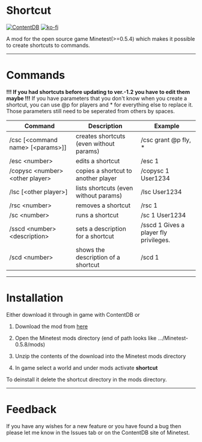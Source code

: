 # Shortcut
[![ContentDB](https://content.minetest.net/packages/Derevio/shortcut/shields/downloads/)](https://content.minetest.net/packages/Derevio/shortcut/)
[![ko-fi](https://ko-fi.com/img/githubbutton_sm.svg)](https://ko-fi.com/Q5Q67BE9Y)

A mod for the open source game Minetest(>=0.5.4) which makes it possible to create shortcuts to commands.

___

# Commands

**!!! If you had shortcuts before updating to ver.-1.2 you have to edit them maybe !!!**
If you have parameters that you don't know when you create a shortcut, you can use @p for players and * for everything else to replace it. Those parameters still need to be seperated from others by spaces.

| Command                              | Description                             | Example                                |
| ------------------------------------ | --------------------------------------- | -------------------------------------- |
| /csc [\<command name\> [\<params\>]] | creates shortcuts (even without params) | /csc grant @p fly, *                   |
| /esc \<number\>                      | edits a shortcut                        | /esc 1                                 |
| /copysc \<number\> \<other player\>  | copies a shortcut to another player     | /copysc 1 User1234                     |
| /lsc [\<other player\>]              | lists shortcuts (even without params)   | /lsc User1234                          |
| /rsc \<number\>                      | removes a shortcut                      | /rsc 1                                 |
| /sc \<number\>                       | runs a shortcut                         | /sc 1 User1234                         |
| /sscd \<number\> \<description\>     | sets a description for a shortcut       | /sscd 1 Gives a player fly privileges. |
| /scd \<number\>                      | shows the description of a shortcut     | /scd 1                                 |

___

# Installation

Either download it through in game with ContentDB or

1. Download the mod from [here](https://github.com/Cramvin/shortcut/releases/tag/Release)

2. Open the Minetest mods directory (end of path looks like .../Minetest-0.5.8/mods)

3. Unzip the contents of the download into the Minetest mods directory

4. In game select a world and under mods activate **shortcut**

To deinstall it delete the shortcut directory in the mods directory.

___

# Feedback

If you have any wishes for a new feature or you have found a bug then please let me know in the Issues tab or on the ContentDB site of Minetest.
